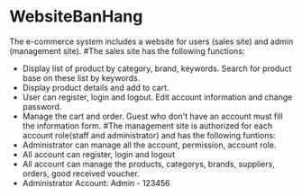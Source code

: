 # WebsiteBanHang
The e-commerce system includes a website for users (sales site) and admin (management site).
#The sales site has the following functions:
+ Display list of product by category, brand, keywords. Search for product base on these list by keywords.
+ Display product details and add to cart.
+ User can register, login and logout. Edit account information and change password.
+ Manage the cart and order. Guest who don't have an account must fill the information form.
#The management site is authorized for each account role(staff and administrator) and has the following funtions:
+ Administrator can manage all the account, permission, account role.
+ All account can register, login and logout
+ All account can manage the products, categorys, brands, suppliers, orders, good received voucher.
+ Administrator Account: Admin - 123456
